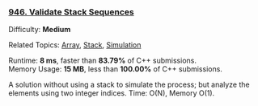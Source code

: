 ### [946\. Validate Stack Sequences](https://leetcode.com/problems/validate-stack-sequences/)

Difficulty: **Medium**  

Related Topics: [Array](https://leetcode.com/tag/array/), [Stack](https://leetcode.com/tag/stack/), [Simulation](https://leetcode.com/tag/simulation/)


Runtime: **8 ms**, faster than **83.79%** of C++ submissions.  
Memory Usage: **15 MB**, less than **100.00%** of C++ submissions.

A solution without using a stack to simulate the process; but analyze the elements using two integer indices. Time: O(N), Memory O(1).
